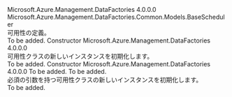 <Type Name="Availability" FullName="Microsoft.Azure.Management.DataFactories.Common.Models.Availability">
  <TypeSignature Language="C#" Value="public class Availability : Microsoft.Azure.Management.DataFactories.Common.Models.BaseScheduler" />
  <TypeSignature Language="ILAsm" Value=".class public auto ansi beforefieldinit Availability extends Microsoft.Azure.Management.DataFactories.Common.Models.BaseScheduler" />
  <TypeSignature Language="DocId" Value="T:Microsoft.Azure.Management.DataFactories.Common.Models.Availability" />
  <TypeSignature Language="VB.NET" Value="Public Class Availability&#xA;Inherits BaseScheduler" />
  <TypeSignature Language="F#" Value="type Availability = class&#xA;    inherit BaseScheduler" />
  <AssemblyInfo>
    <AssemblyName>Microsoft.Azure.Management.DataFactories</AssemblyName>
    <AssemblyVersion>4.0.0.0</AssemblyVersion>
  </AssemblyInfo>
  <Base>
    <BaseTypeName>Microsoft.Azure.Management.DataFactories.Common.Models.BaseScheduler</BaseTypeName>
  </Base>
  <Interfaces />
  <Docs>
    <summary>
            可用性の定義。
            </summary>
    <remarks>To be added.</remarks>
  </Docs>
  <Members>
    <Member MemberName=".ctor">
      <MemberSignature Language="C#" Value="public Availability ();" />
      <MemberSignature Language="ILAsm" Value=".method public hidebysig specialname rtspecialname instance void .ctor() cil managed" />
      <MemberSignature Language="DocId" Value="M:Microsoft.Azure.Management.DataFactories.Common.Models.Availability.#ctor" />
      <MemberSignature Language="VB.NET" Value="Public Sub New ()" />
      <MemberType>Constructor</MemberType>
      <AssemblyInfo>
        <AssemblyName>Microsoft.Azure.Management.DataFactories</AssemblyName>
        <AssemblyVersion>4.0.0.0</AssemblyVersion>
      </AssemblyInfo>
      <Parameters />
      <Docs>
        <summary>
            可用性クラスの新しいインスタンスを初期化します。
            </summary>
        <remarks>To be added.</remarks>
      </Docs>
    </Member>
    <Member MemberName=".ctor">
      <MemberSignature Language="C#" Value="public Availability (string frequency, uint interval);" />
      <MemberSignature Language="ILAsm" Value=".method public hidebysig specialname rtspecialname instance void .ctor(string frequency, unsigned int32 interval) cil managed" />
      <MemberSignature Language="DocId" Value="M:Microsoft.Azure.Management.DataFactories.Common.Models.Availability.#ctor(System.String,System.UInt32)" />
      <MemberSignature Language="VB.NET" Value="Public Sub New (frequency As String, interval As UInteger)" />
      <MemberSignature Language="F#" Value="new Microsoft.Azure.Management.DataFactories.Common.Models.Availability : string * uint32 -&gt; Microsoft.Azure.Management.DataFactories.Common.Models.Availability" Usage="new Microsoft.Azure.Management.DataFactories.Common.Models.Availability (frequency, interval)" />
      <MemberType>Constructor</MemberType>
      <AssemblyInfo>
        <AssemblyName>Microsoft.Azure.Management.DataFactories</AssemblyName>
        <AssemblyVersion>4.0.0.0</AssemblyVersion>
      </AssemblyInfo>
      <Parameters>
        <Parameter Name="frequency" Type="System.String" />
        <Parameter Name="interval" Type="System.UInt32" />
      </Parameters>
      <Docs>
        <param name="frequency">To be added.</param>
        <param name="interval">To be added.</param>
        <summary>
            必須の引数を持つ可用性クラスの新しいインスタンスを初期化します。
            </summary>
        <remarks>To be added.</remarks>
      </Docs>
    </Member>
  </Members>
</Type>